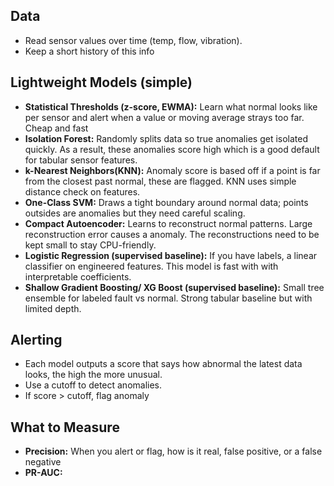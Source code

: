 ## Data
- Read sensor values over time (temp, flow, vibration). 
- Keep a short history of this info

## Lightweight Models (simple)
- **Statistical Thresholds (z-score, EWMA):** Learn what normal looks like per sensor and alert when a value or moving average strays too far. Cheap and fast
- **Isolation Forest:** Randomly splits data so true anomalies get isolated quickly. As a result, these anomalies score high which is a good default for tabular sensor features.
- **k-Nearest Neighbors(KNN):** Anomaly score is based off if a point is far from the closest past normal, these are flagged. KNN uses simple distance check on features.
- **One-Class SVM:** Draws a tight boundary around normal data; points outsides are anomalies but they need careful scaling. 
- **Compact Autoencoder:** Learns to reconstruct normal patterns. Large reconstruction error causes a anomaly. The reconstructions need to be kept small to stay CPU-friendly.
- **Logistic Regression (supervised baseline):** If you have labels, a linear classifier on engineered features. This model is fast with with interpretable coefficients. 
- **Shallow Gradient Boosting/ XG Boost (supervised baseline):** Small tree ensemble for labeled fault vs normal. Strong tabular baseline but with limited depth. 

## Alerting
 - Each model outputs a score that says how abnormal the latest data looks, the high the more unusual. 
 - Use a cutoff to detect anomalies. 
 - If score > cutoff, flag anomaly 

## What to Measure
- **Precision:** When you alert or flag, how is it real, false positive, or a false negative
- **PR-AUC:** 